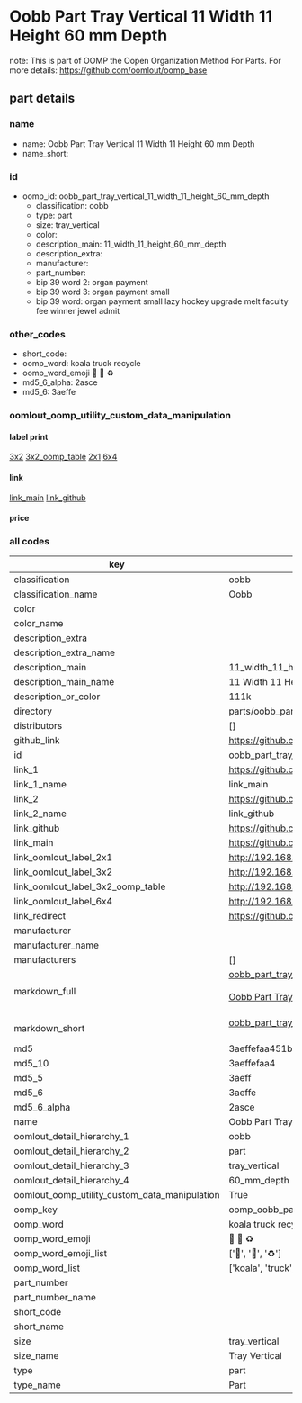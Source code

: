 # Oobb Part Tray Vertical 11 Width 11 Height 60 mm Depth  

note: This is part of OOMP the Oopen Organization Method For Parts. For more details: https://github.com/oomlout/oomp_base

##  part details
  







### name
* name: Oobb Part Tray Vertical 11 Width 11 Height 60 mm Depth
* name_short: 
### id
* oomp_id: oobb_part_tray_vertical_11_width_11_height_60_mm_depth
  * classification: oobb
  * type: part
  * size: tray_vertical
  * color: 
  * description_main: 11_width_11_height_60_mm_depth
  * description_extra: 
  * manufacturer: 
  * part_number: 
  * bip 39 word 2: organ payment
  * bip 39 word 3: organ payment small
  * bip 39 word: organ payment small lazy hockey upgrade melt faculty fee winner jewel admit

### other_codes
* short_code: 
* oomp_word: koala truck recycle
* oomp_word_emoji :koala: :truck: :recycle:
* md5_6_alpha: 2asce
* md5_6: 3aeffe






### oomlout_oomp_utility_custom_data_manipulation
#### label print
[3x2](http://192.168.1.245:1112/?label=oomp%202asce)
[3x2_oomp_table](http://192.168.1.108:1112/?label=oomp%202asce)
[2x1](http://192.168.1.242:1112/?label=oomp%202asce)
[6x4](http://192.168.1.55:1112/?label=oomp%202asce)    

#### link

[link_main](https://github.com/oomlout/oomlout_oomp_version_1_messy/tree/main/parts/oobb_part_tray_vertical_11_width_11_height_60_mm_depth) [link_github](https://github.com/oomlout/oomlout_oomp_version_1_messy/tree/main/parts/oobb_part_tray_vertical_11_width_11_height_60_mm_depth)                             

#### price







### all codes 
| key | value |  
| --- | --- |  
| classification | oobb |  
| classification_name | Oobb |  
| color |  |  
| color_name |  |  
| description_extra |  |  
| description_extra_name |  |  
| description_main | 11_width_11_height_60_mm_depth |  
| description_main_name | 11 Width 11 Height 60 mm Depth |  
| description_or_color | 111k |  
| directory | parts/oobb_part_tray_vertical_11_width_11_height_60_mm_depth |  
| distributors | [] |  
| github_link | https://github.com/oomlout/oomlout_oomp_part_src/tree/main/parts/oobb_part_tray_vertical_11_width_11_height_60_mm_depth |  
| id | oobb_part_tray_vertical_11_width_11_height_60_mm_depth |  
| link_1 | https://github.com/oomlout/oomlout_oomp_version_1_messy/tree/main/parts/oobb_part_tray_vertical_11_width_11_height_60_mm_depth |  
| link_1_name | link_main |  
| link_2 | https://github.com/oomlout/oomlout_oomp_version_1_messy/tree/main/parts/oobb_part_tray_vertical_11_width_11_height_60_mm_depth |  
| link_2_name | link_github |  
| link_github | https://github.com/oomlout/oomlout_oomp_version_1_messy/tree/main/parts/oobb_part_tray_vertical_11_width_11_height_60_mm_depth |  
| link_main | https://github.com/oomlout/oomlout_oomp_version_1_messy/tree/main/parts/oobb_part_tray_vertical_11_width_11_height_60_mm_depth |  
| link_oomlout_label_2x1 | http://192.168.1.242:1112/?label=oomp%202asce |  
| link_oomlout_label_3x2 | http://192.168.1.245:1112/?label=oomp%202asce |  
| link_oomlout_label_3x2_oomp_table | http://192.168.1.108:1112/?label=oomp%202asce |  
| link_oomlout_label_6x4 | http://192.168.1.55:1112/?label=oomp%202asce |  
| link_redirect | https://github.com/oomlout/oomlout_oomp_version_1_messy/tree/main/parts/oobb_part_tray_vertical_11_width_11_height_60_mm_depth |  
| manufacturer |  |  
| manufacturer_name |  |  
| manufacturers | [] |  
| markdown_full | [oobb_part_tray_vertical_11_width_11_height_60_mm_depth](none)<br>[](none)<br>[Oobb Part Tray Vertical 11 Width 11 Height 60 Mm Depth](none)<br><br> |  
| markdown_short | [oobb_part_tray_vertical_11_width_11_height_60_mm_depth](none)<br><br> |  
| md5 | 3aeffefaa451b157bab637e798e86ce3 |  
| md5_10 | 3aeffefaa4 |  
| md5_5 | 3aeff |  
| md5_6 | 3aeffe |  
| md5_6_alpha | 2asce |  
| name | Oobb Part Tray Vertical 11 Width 11 Height 60 mm Depth |  
| oomlout_detail_hierarchy_1 | oobb |  
| oomlout_detail_hierarchy_2 | part |  
| oomlout_detail_hierarchy_3 | tray_vertical |  
| oomlout_detail_hierarchy_4 | 60_mm_depth |  
| oomlout_oomp_utility_custom_data_manipulation | True |  
| oomp_key | oomp_oobb_part_tray_vertical_11_width_11_height_60_mm_depth |  
| oomp_word | koala truck recycle |  
| oomp_word_emoji | :koala: :truck: :recycle: |  
| oomp_word_emoji_list | [':koala:', ':truck:', ':recycle:'] |  
| oomp_word_list | ['koala', 'truck', 'recycle'] |  
| part_number |  |  
| part_number_name |  |  
| short_code |  |  
| short_name |  |  
| size | tray_vertical |  
| size_name | Tray Vertical |  
| type | part |  
| type_name | Part |  
